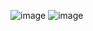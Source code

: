 ![image](https://github.com/user-attachments/assets/9124de0f-af93-4efe-b249-0f0fed0af015)
![image](https://github.com/user-attachments/assets/520d8af6-bd45-4f79-8b25-d2d18218bf04)
